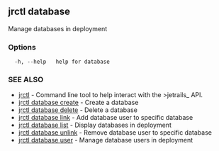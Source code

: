 ## jrctl database

Manage databases in deployment

### Options

```
  -h, --help   help for database
```

### SEE ALSO

* [jrctl](jrctl.md)	 - Command line tool to help interact with the >jetrails_ API.
* [jrctl database create](jrctl_database_create.md)	 - Create a database
* [jrctl database delete](jrctl_database_delete.md)	 - Delete a database
* [jrctl database link](jrctl_database_link.md)	 - Add database user to specific database
* [jrctl database list](jrctl_database_list.md)	 - Display databases in deployment
* [jrctl database unlink](jrctl_database_unlink.md)	 - Remove database user to specific database
* [jrctl database user](jrctl_database_user.md)	 - Manage database users in deployment

